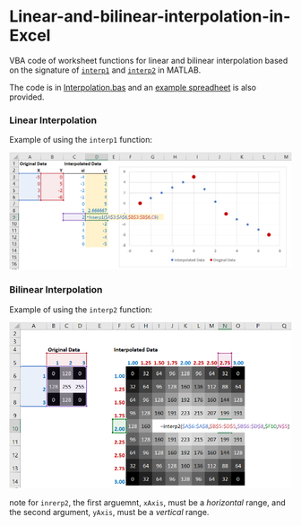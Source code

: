 # Linear-and-bilinear-interpolation-in-Excel
VBA code of worksheet functions for linear and bilinear interpolation based on the signature of [`interp1`](http://uk.mathworks.com/help/matlab/ref/interp1.html) and [`interp2`](http://uk.mathworks.com/help/matlab/ref/interp2.html) in MATLAB.

The code is in [Interpolation.bas](https://github.com/DanGolding/Linear-and-bilinear-interpolation-in-Excel/blob/master/Interpolation.bas) and an [example spreadheet](https://github.com/DanGolding/Linear-and-bilinear-interpolation-in-Excel/blob/master/Interpolation%20example.xlsm) is also provided.

### Linear Interpolation
Example of using the `interp1` function:

<p align="center">
  <img src="/Images/linear_interpolation_example.png" />
</p>

### Bilinear Interpolation
Example of using the `interp2` function:

<p align="center">
  <img src="/Images/bilinear_interpolation_example.png" />
</p>

note for `inrerp2`, the first arguemnt, `xAxis`, must be a _horizontal_ range, and the second argument, `yAxis`, must be a _vertical_ range.
